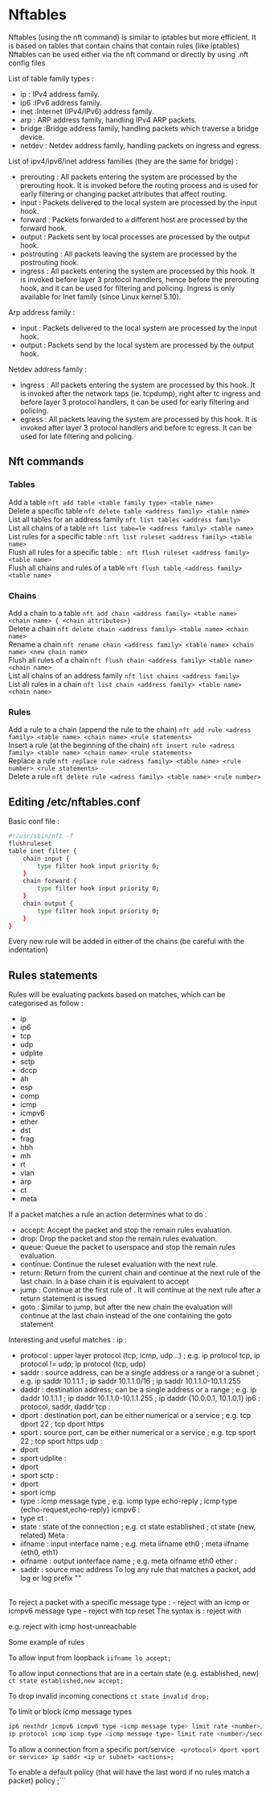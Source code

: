 # Nftables
Nftables (using the nft command) is similar to iptables but more efficient.
It is based on tables that contain chains that contain rules (like iptables)
Nftables can be used either via the nft command or directly by using .nft config files

List of table family types :
- ip : IPv4 address family.
- ip6 :IPv6 address family.
- inet :Internet (IPv4/IPv6) address family.
- arp : ARP address family, handling IPv4 ARP packets.
- bridge :Bridge address family, handling packets which traverse a bridge device.
- netdev : Netdev address family, handling packets on ingress and egress.

List of ipv4/ipv6/inet address families (they are the same for bridge) :
- prerouting : All packets entering the system are processed by the prerouting hook. It is invoked before the routing process and is used for early filtering or changing packet attributes that affect routing.
- input : Packets delivered to the local system are processed by the input hook.
- forward : Packets forwarded to a different host are processed by the forward hook.
- output : Packets sent by local processes are processed by the output hook.
- postrouting : All packets leaving the system are processed by the postrouting hook.
- ingress : All packets entering the system are processed by this hook. It is invoked before layer 3 protocol handlers, hence before the prerouting hook, and it can be used for filtering and policing. Ingress is only available for Inet family (since Linux kernel 5.10).

Arp address family : 
- input : Packets delivered to the local system are processed by the input hook.
- output : Packets send by the local system are processed by the output hook.

Netdev address family :
- ingress : All packets entering the system are processed by this hook. It is invoked after the network taps (ie. tcpdump), right after tc ingress and before layer 3 protocol handlers, it can be used for early filtering and policing.
- egress : All packets leaving the system are processed by this hook. It is invoked after layer 3 protocol handlers and before tc egress. It can be used for late filtering and policing.

## Nft commands
###  Tables
Add a table
```nft add table <table family type> <table name>```
<br>
Delete a specific table
```nft delete table <address family> <table name>```
<br>
List all tables for an address family
```nft list tables <address family>```
<br>
List all chains of a table
```nft list tabe=le <address family> <table name>```
<br>
List rules for a specific table :
```nft list ruleset <address family> <table name>```
<br>
Flush all rules for a specific table : 
``` nft flush ruleset <address family> <table name>```
<br>
Flush all chains and rules of a table
```nft flush table <address family> <table name>```
### Chains
Add a chain to a table
```nft add chain <address family> <table name> <chain name> { <chain attributes>}```
<br>
Delete a chain
```nft delete chain <address family> <table name> <chain name>```
<br>
Rename a chain
```nft rename chain <address family> <table name> <chain name> <new chain name>```
<br>
Flush all rules of a chain
```nft flush chain <address family> <table name> <chain name>```
<br>
List all chains of an address family
```nft list chains <address family>```
<br>
List all rules in a chain
```nft list chain <address family> <table name> <chain name>```
### Rules
Add a rule to a chain (append the rule to the chain)
```nft add rule <adress family> <table name> <chain name> <rule statements>```
<br>
Insert a rule (at the beginning of the chain)
```nft insert rule <adress family> <table name> <chain name> <rule statements>```
<br>
Replace a rule 
```nft replace rule <adress family> <table name> <rule number> <rule statements>```
<br>
Delete a rule
```nft delete rule <adress family> <table name> <rule number>```

## Editing /etc/nftables.conf
Basic conf file :
```bash
#!/usr/sbin/nft -f
flushruleset
table inet filter {
    chain input {
        type filter hook input priority 0;
    }
    chain forward {
        type filter hook input priority 0;
    }
    chain output {
        type filter hook input priority 0;
    }
}
```
Every new rule will be added in either of the chains (be careful with the indentation)

## Rules statements
Rules will be evaluating packets based on matches, which can be categorised as follow :
- ip
- ip6
- tcp
- udp
- udplite
- sctp
- dccp
- ah
- esp
- comp
- icmp
- icmpv6
- ether
- dst 
- frag
- hbh
- mh
- rt
- vlan
- arp
- ct
- meta

If a packet matches a rule an action determines what to do : 
- accept: Accept the packet and stop the remain rules evaluation.
- drop: Drop the packet and stop the remain rules evaluation.
- queue: Queue the packet to userspace and stop the remain rules evaluation.
- continue: Continue the ruleset evaluation with the next rule.
- return: Return from the current chain and continue at the next rule of the last chain. In a base chain it is equivalent to accept
- jump <chain>: Continue at the first rule of <chain>. It will continue at the next rule after a return statement is issued
- goto <chain>: Similar to jump, but after the new chain the evaluation will continue at the last chain instead of the one containing the goto statement

Interesting and useful matches :
ip : 
- protocol : upper layer protocol (tcp, icmp, udp...) ; e.g. ip protocol tcp, ip protocol != udp; ip protocol {tcp, udp}
- saddr : source address, can be a single address or a range or a subnet ; e.g. ip saddr 10.1.1.1 ; ip saddr 10.1.1.0/16 ; ip saddr 10.1.1.0-10.1.1.255
- daddr : destination address; can be a single address or a range ; e.g. ip daddr 10.1.1.1 ; ip daddr 10.1.1.0-10.1.1.255 ; ip daddr {10.0.0.1, 10.1.0.1}
ip6 : protocol, saddr, daddr
tcp : 
- dport : destination port, can be either numerical or a service ; e.g. tcp dport 22 ; tcp dport https
- sport : source port, can be either numerical or a service ; e.g. tcp sport 22 ; tcp sport https
udp : 
- dport
- sport
udplite :
- dport
- sport
sctp :
- dport
- sport
icmp
- type : icmp message type ; e.g. icmp type echo-reply ; icmp type {echo-request,echo-reply}
icmpv6 :
- type
ct : 
- state : state of the connection ; e.g. ct state established ; ct state {new, related}
Meta :
- iifname : input interface name ; e.g. meta iifname eth0 ; meta iifname {eth0, eth1}
- oifname : output ionterface name ; e.g. meta oifname eth0
ether :
- saddr : source mac address
To log any rule that matches a packet,  add log or log prefix "<some information related to the log>"
<br>
To reject a packet with a specific message type :
- reject with an icmp or icmpv6 message type
- reject with tcp reset
The syntax is : reject with <reject message type>

e.g. reject with icmp host-unreachable

Some example of rules 

To allow input from loopback 
```iifname lo accept;```

To allow input connections that are in a certain state (e.g. established, new)
```ct state established,new accept;```

To drop invalid incoming conections
```ct state invalid drop;```

To limit or block icmp message types
```bash
ip6 nexthdr icmpv6 icmpv6 type <icmp message type> limit rate <number>/second <action>;
ip protocol icmp icmp type <icmp message type> limit rate <number>/second <action>;
```

To allow a connection from a specific port/service 
``` <protocol> dport <port or service> ip saddr <ip or subnet> <actions>;```

To enable a default policy (that will have the last word if no rules match a packet)
policy <drop reject accept>;```
